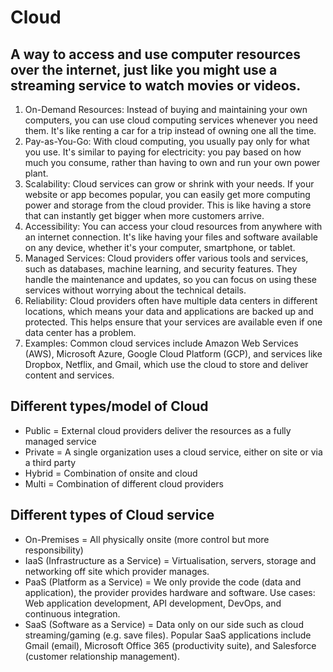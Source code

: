 # Cloud

## A way to access and use computer resources over the internet, just like you might use a streaming service to watch movies or videos.

1. On-Demand Resources: Instead of buying and maintaining your own computers, you can use cloud computing services whenever you need them. It's like renting a car for a trip instead of owning one all the time.
2. Pay-as-You-Go: With cloud computing, you usually pay only for what you use. It's similar to paying for electricity: you pay based on how much you consume, rather than having to own and run your own power plant.
3. Scalability: Cloud services can grow or shrink with your needs. If your website or app becomes popular, you can easily get more computing power and storage from the cloud provider. This is like having a store that can instantly get bigger when more customers arrive.
4. Accessibility: You can access your cloud resources from anywhere with an internet connection. It's like having your files and software available on any device, whether it's your computer, smartphone, or tablet.
5. Managed Services: Cloud providers offer various tools and services, such as databases, machine learning, and security features. They handle the maintenance and updates, so you can focus on using these services without worrying about the technical details.
6. Reliability: Cloud providers often have multiple data centers in different locations, which means your data and applications are backed up and protected. This helps ensure that your services are available even if one data center has a problem.
7. Examples: Common cloud services include Amazon Web Services (AWS), Microsoft Azure, Google Cloud Platform (GCP), and services like Dropbox, Netflix, and Gmail, which use the cloud to store and deliver content and services.

## Different types/model of Cloud

- Public = External cloud providers deliver the resources as a fully managed service
- Private = A single organization uses a cloud service, either on site or via a third party
- Hybrid = Combination of onsite and cloud
- Multi = Combination of different cloud providers

## Different types of Cloud service

-	On-Premises = All physically onsite (more control but more responsibility)
-	IaaS (Infrastructure as a Service) = Virtualisation, servers, storage and networking off site which provider manages.
-	PaaS (Platform as a Service) = We only provide the code (data and application), the provider provides hardware and software. Use cases: Web application development, API development, DevOps, and continuous integration.
-	SaaS (Software as a Service) = Data only on our side such as cloud streaming/gaming (e.g. save files). Popular SaaS applications include Gmail (email), Microsoft Office 365 (productivity suite), and Salesforce (customer relationship management).

